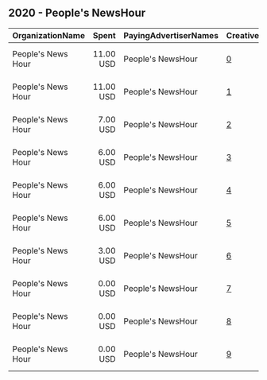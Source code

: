 ## 2020 - People's NewsHour 
|OrganizationName|Spent|PayingAdvertiserNames|CreativeUrls|Impressions|Genders|AgeBrackets|CountryCodes|BillingAddresses|CandidateBallotInformation|
|:---|---:|:---|:---|---:|:---|:---|:---|:---|:---|
|People's News Hour|11.00 USD|People's NewsHour|[0](https://www.snap.com/political-ads/asset/64b5e41c0d4b66fb33e599fbd20914d258ba5bc3226e731d2467cc80a4647dfa?mediaType=jpeg)|11,941|||united states|"420 W 118th St #1410,New York,10027,US"|Immigration|
|People's News Hour|11.00 USD|People's NewsHour|[1](https://www.snap.com/political-ads/asset/76d3e849e24df33160b2ac5311f6e9a9dcf522232bf05a3026d7faba2df92237?mediaType=jpeg)|12,194|||united states|"420 W 118th St #1410,New York,10027,US"|Reproductive Rights|
|People's News Hour|7.00 USD|People's NewsHour|[2](https://www.snap.com/political-ads/asset/f4f77278d192d15e78f8e802662183136538151ebf685f105d44c981312645c8?mediaType=jpeg)|7,385|||united states|"420 W 118th St #1410,New York,10027,US"||
|People's News Hour|6.00 USD|People's NewsHour|[3](https://www.snap.com/political-ads/asset/d9fdc2112ee156311ef0b0458aec880aee15e608b23d9103544acfcb790c57a6?mediaType=jpeg)|6,699|||united states|"420 W 118th St #1410,New York,10027,US"||
|People's News Hour|6.00 USD|People's NewsHour|[4](https://www.snap.com/political-ads/asset/a5d616431ba7a554309812230ef67f9e78e620d460f905e69b4a69b14cf8a1d9?mediaType=jpeg)|6,392|||united states|"420 W 118th St #1410,New York,10027,US"||
|People's News Hour|6.00 USD|People's NewsHour|[5](https://www.snap.com/political-ads/asset/ea99ba08e23e4d5c38e6e1a27ae6127d940fb1afceac9cb11400957726323c00?mediaType=jpeg)|6,748|||united states|"420 W 118th St #1410,New York,10027,US"||
|People's News Hour|3.00 USD|People's NewsHour|[6](https://www.snap.com/political-ads/asset/081043c190303d8eaad6cd882d46a3f24d4d78484b6172345e6b04848d19d67b?mediaType=jpeg)|3,971|||united states|"420 W 118th St #1410,New York,10027,US"||
|People's News Hour|0.00 USD|People's NewsHour|[7](https://www.snap.com/political-ads/asset/735c660d14c25898772c65c505669721964643b8036f9d91eb055c4b3342f0e5?mediaType=jpeg)|286|||united states|"420 W 118th St #1410,New York,10027,US"||
|People's News Hour|0.00 USD|People's NewsHour|[8](https://www.snap.com/political-ads/asset/6fb5ead8d070954ae4856a3480d3b3a074c8cec1a0010d04020362255628740e?mediaType=jpeg)|274|||united states|"420 W 118th St #1410,New York,10027,US"||
|People's News Hour|0.00 USD|People's NewsHour|[9](https://www.snap.com/political-ads/asset/39b728df0f2b21dfbefc8f8220016b5e51361186d59ea42f91bc4d236e3ee04e?mediaType=jpeg)|385|||united states|"420 W 118th St #1410,New York,10027,US"||
